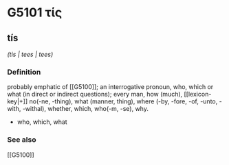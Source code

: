 # G5101 τίς

## tís

_(tis | tees | tees)_

### Definition

probably emphatic of [[G5100]]; an interrogative pronoun, who, which or what (in direct or indirect questions); every man, how (much), [[lexicon-key|+]] no(-ne, -thing), what (manner, thing), where (-by, -fore, -of, -unto, -with, -withal), whether, which, who(-m, -se), why.

- who, which, what

### See also

[[G5100]]

